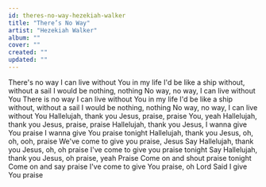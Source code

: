 ```yaml
---
id: theres-no-way-hezekiah-walker
title: "There’s No Way"
artist: "Hezekiah Walker"
album: ""
cover: ""
created: ""
updated: ""
---
```


There's no way I can live without You in my life
I'd be like a ship without, without a sail
I would be nothing, nothing
No way, no way, I can live without You
There is no way I can live without You in my life
I'd be like a ship without, without a sail
I would be nothing, nothing
No way, no way, I can live without You
Hallelujah, thank you Jesus, praise, praise You, yeah
Hallelujah, thank you Jesus, praise, praise
Hallelujah, thank you Jesus, I wanna give You praise
I wanna give You praise tonight
Hallelujah, thank you Jesus, oh, oh, ooh, praise
We've come to give you praise, Jesus
Say Hallelujah, thank you Jesus, oh, oh praise
I've come to give you praise tonight
Say Hallelujah, thank you Jesus, oh praise, yeah
Praise
Come on and shout praise tonight
Come on and say praise
I've come to give You praise, oh Lord
Said I give You praise